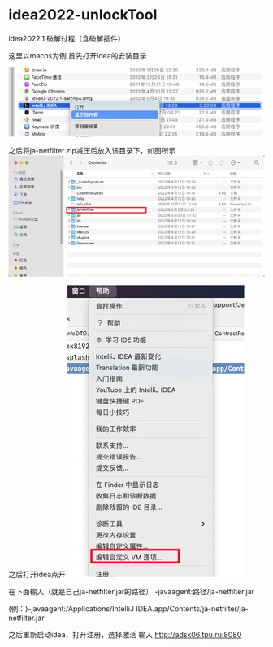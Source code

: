 # idea2022-unlockTool
idea2022.1 破解过程（含破解插件）

这里以macos为例
首先打开idea的安装目录

![1](./img/01.png)

之后将ja-netfilter.zip减压后放入该目录下，如图所示
![2](./img/02.png)

之后打开idea点开
![2](./img/03.png)

在下面输入（就是自己ja-netfilter.jar的路径）
-javaagent:路径/ja-netfilter.jar

(例：)-javaagent:/Applications/IntelliJ IDEA.app/Contents/ja-netfilter/ja-netfilter.jar

之后重新启动idea，打开注册，选择激活
输入 http://adsk06.tpu.ru:8080
